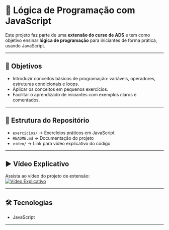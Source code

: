 # 🌟 Lógica de Programação com JavaScript

Este projeto faz parte de uma **extensão do curso de ADS** e tem como objetivo ensinar **lógica de programação** para iniciantes de forma prática, usando JavaScript.

---

## 🎯 Objetivos

- Introduzir conceitos básicos de programação: variáveis, operadores, estruturas condicionais e loops.
- Aplicar os conceitos em pequenos exercícios.
- Facilitar o aprendizado de iniciantes com exemplos claros e comentados.

---

## 📂 Estrutura do Repositório

- `exercicios/` → Exercícios práticos em JavaScript  
- `README.md` → Documentação do projeto  
- `video/` → Link para vídeo explicativo do código  

---

## ▶️ Vídeo Explicativo

Assista ao vídeo do projeto de extensão:  
[![Vídeo Explicativo](https://img.youtube.com/vi/MkzT9jAY-FU/0.jpg)](https://www.youtube.com/watch?v=MkzT9jAY-FU)

---

## 🛠 Tecnologias

- JavaScript  

---
